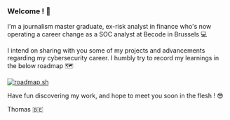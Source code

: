 ### Welcome ! 🌻

I'm a journalism master graduate, ex-risk analyst in finance who's now operating a career change as a SOC analyst at Becode in Brussels 💻

I intend on sharing with you some of my projects and advancements regarding my cybersecurity career. I humbly try to record my learnings in the below roadmap 🗺️

[![roadmap.sh](https://roadmap.sh/card/tall/65f01be8fa39e17708621481?variant=dark)](https://roadmap.sh)

Have fun discovering my work, and hope to meet you soon in the flesh ! 😎

Thomas 🇧🇪
